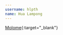 ```yaml
---
username: hlpth
name: Hua Lampong
---
```


[Molome](https://play.google.com/store/apps/details?id=com.hlpth.molome){:target="_blank"}
